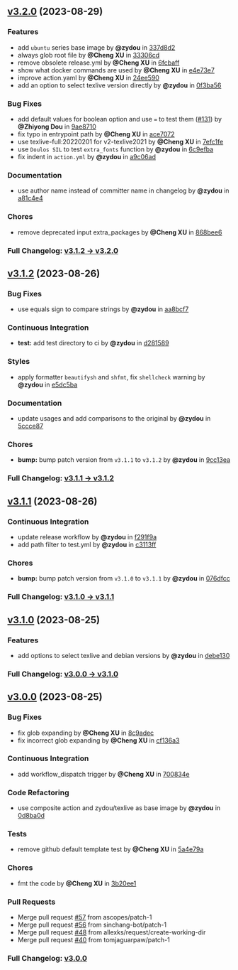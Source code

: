 ## [v3.2.0](https://github.com/zydou/latex-action/compare/v3.1.2...v3.2.0) (2023-08-29)

### Features

- add `ubuntu` series base image by **@zydou** in [337d8d2](https://github.com/zydou/latex-action/commit/337d8d2b9f84eec14b39cdc95552a4f56d301337)
- always glob root file by **@Cheng XU** in [33306cd](https://github.com/zydou/latex-action/commit/33306cd91227c182f3513add9732a1da310b4604)
- remove obsolete release.yml by **@Cheng XU** in [6fcbaff](https://github.com/zydou/latex-action/commit/6fcbaffa1c796d159423b954bc89f5c47d77d28b)
- show what docker commands are used by **@Cheng XU** in [e4e73e7](https://github.com/zydou/latex-action/commit/e4e73e7d1f6e2ffe0c1a754df885aeab21bbd6af)
- improve action.yaml by **@Cheng XU** in [24ee590](https://github.com/zydou/latex-action/commit/24ee59069341611952269008d5bfc4b85542c6e3)
- add an option to select texlive version directly by **@zydou** in [0f3ba56](https://github.com/zydou/latex-action/commit/0f3ba5642bcfdb25fbc66491f2a909a396cbc40b)

### Bug Fixes

- add default values for boolean option and use `=` to test them ([#131](https://github.com/zydou/latex-action/issues/131)) by **@Zhiyong Dou** in [9ae8710](https://github.com/zydou/latex-action/commit/9ae8710583a967aa7f9773ab07c8695131b732b7)
- fix typo in entrypoint path by **@Cheng XU** in [ace7072](https://github.com/zydou/latex-action/commit/ace7072bc8b91fba8d6608f005af916dac1c2dd4)
- use texlive-full:20220201 for v2-texlive2021 by **@Cheng XU** in [7efc1fe](https://github.com/zydou/latex-action/commit/7efc1fe0dc361fa00688457a1fcff448e2a70343)
- use `Doulos SIL` to test `extra_fonts` function by **@zydou** in [6c9efba](https://github.com/zydou/latex-action/commit/6c9efba311576008de38dd4f451eb152f28d11ae)
- fix indent in `action.yml` by **@zydou** in [a9c06ad](https://github.com/zydou/latex-action/commit/a9c06ad44ee8111b7f4620375aec5cf57f5e5ab1)

### Documentation

- use author name instead of committer name in changelog by **@zydou** in [a81c4e4](https://github.com/zydou/latex-action/commit/a81c4e40c8605b90f22702837155607cf65cc17e)

### Chores

- remove deprecated input extra_packages by **@Cheng XU** in [868bee6](https://github.com/zydou/latex-action/commit/868bee6c01c8634e96caa1c0006d35b119d865e3)

### Full Changelog: [v3.1.2 -> v3.2.0](https://github.com/zydou/latex-action/compare/v3.1.2...v3.2.0)

## [v3.1.2](https://github.com/zydou/latex-action/compare/v3.1.1...v3.1.2) (2023-08-26)

### Bug Fixes

- use equals sign to compare strings by **@zydou** in [aa8bcf7](https://github.com/zydou/latex-action/commit/aa8bcf7ea310b1b53f81a646f8c991390df2fa49)

### Continuous Integration

- **test:** add test directory to ci by **@zydou** in [d281589](https://github.com/zydou/latex-action/commit/d281589f2264c8f60537265cb99ef17e93efed78)

### Styles

- apply formatter `beautifysh` and `shfmt`, fix `shellcheck` warning by **@zydou** in [e5dc5ba](https://github.com/zydou/latex-action/commit/e5dc5ba3c15e2e8b29d448c41db303e5d392613c)

### Documentation

- update usages and add comparisons to the original by **@zydou** in [5ccce87](https://github.com/zydou/latex-action/commit/5ccce876b13095c6e2dd090b4069218a75ee9495)

### Chores

- **bump:** bump patch version from `v3.1.1` to `v3.1.2` by **@zydou** in [9cc13ea](https://github.com/zydou/latex-action/commit/9cc13ea096f28c60ab338b753a2a0f6c9db439e6)

### Full Changelog: [v3.1.1 -> v3.1.2](https://github.com/zydou/latex-action/compare/v3.1.1...v3.1.2)

## [v3.1.1](https://github.com/zydou/latex-action/compare/v3.1.0...v3.1.1) (2023-08-26)

### Continuous Integration

- update release workflow by **@zydou** in [f291f9a](https://github.com/zydou/latex-action/commit/f291f9aa9e288c7c78e81f0e7d85941239356a1d)
- add path filter to test.yml by **@zydou** in [c3113ff](https://github.com/zydou/latex-action/commit/c3113ff840ccb4a206425923712ee83d7ec5c105)

### Chores

- **bump:** bump patch version from `v3.1.0` to `v3.1.1` by **@zydou** in [076dfcc](https://github.com/zydou/latex-action/commit/076dfcc34121bf03a0cdebf00d37bebfb4cc3495)

### Full Changelog: [v3.1.0 -> v3.1.1](https://github.com/zydou/latex-action/compare/v3.1.0...v3.1.1)

## [v3.1.0](https://github.com/zydou/latex-action/compare/v3.0.0...v3.1.0) (2023-08-25)

### Features

- add options to select texlive and debian versions by **@zydou** in [debe130](https://github.com/zydou/latex-action/commit/debe130b66e31ae4fcd46ee5c9d58dde66be00e4)

### Full Changelog: [v3.0.0 -> v3.1.0](https://github.com/zydou/latex-action/compare/v3.0.0...v3.1.0)

## [v3.0.0](https://github.com/zydou/latex-action/commits/v3.0.0) (2023-08-25)

### Bug Fixes

- fix glob expanding by **@Cheng XU** in [8c9adec](https://github.com/zydou/latex-action/commit/8c9adec310ed05afa3650bd2727d1e71ca1dfd0d)
- fix incorrect glob expanding by **@Cheng XU** in [cf136a3](https://github.com/zydou/latex-action/commit/cf136a3e6e442dec959ecfd501eda8511d332687)

### Continuous Integration

- add workflow_dispatch trigger by **@Cheng XU** in [700834e](https://github.com/zydou/latex-action/commit/700834ee23eb4dbd3028a3270ca1e9f46f4f7934)

### Code Refactoring

- use composite action and zydou/texlive as base image by **@zydou** in [0d8ba0d](https://github.com/zydou/latex-action/commit/0d8ba0de7a7e1abbf984942b87354ee2f21f02d9)

### Tests

- remove github default template test by **@Cheng XU** in [5a4e79a](https://github.com/zydou/latex-action/commit/5a4e79a69121c2944c1447dcf3649dc3b35fb25e)

### Chores

- fmt the code by **@Cheng XU** in [3b20ee1](https://github.com/zydou/latex-action/commit/3b20ee12f88004811fa0cc18963925dbc730e045)

### Pull Requests

- Merge pull request [#57](https://github.com/zydou/latex-action/issues/57) from ascopes/patch-1
- Merge pull request [#56](https://github.com/zydou/latex-action/issues/56) from sinchang-bot/patch-1
- Merge pull request [#48](https://github.com/zydou/latex-action/issues/48) from allexks/request/create-working-dir
- Merge pull request [#40](https://github.com/zydou/latex-action/issues/40) from tomjaguarpaw/patch-1

### Full Changelog: [v3.0.0](https://github.com/zydou/latex-action/commits/v3.0.0)
